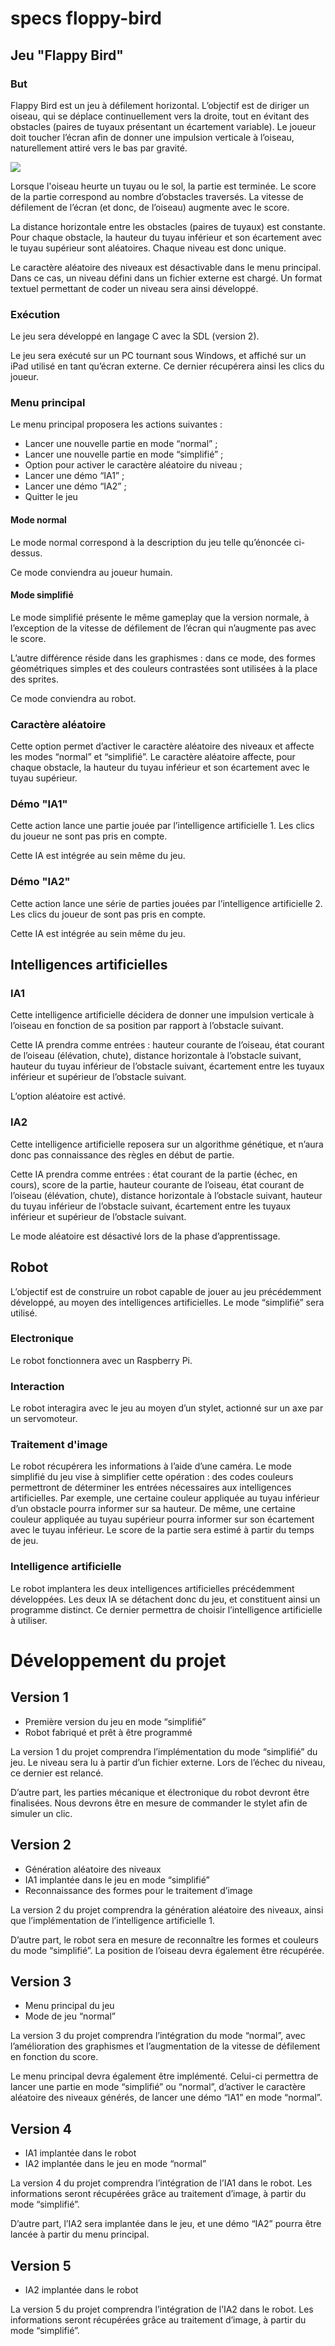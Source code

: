 # specs floppy-bird

## Jeu "Flappy Bird"


### But

Flappy Bird est un jeu à défilement horizontal. L’objectif est de diriger un oiseau, qui se déplace continuellement vers la droite, tout en évitant des obstacles (paires de tuyaux présentant un écartement variable). Le joueur doit toucher l’écran afin de donner une impulsion verticale à l’oiseau, naturellement attiré vers le bas par gravité.

<img src="flappy.png">

Lorsque l'oiseau heurte un tuyau ou le sol, la partie est terminée. Le score de la partie correspond au nombre d’obstacles traversés. La vitesse de défilement de l’écran (et donc, de l’oiseau) augmente avec le score.

La distance horizontale entre les obstacles (paires de tuyaux) est constante. Pour chaque obstacle, la hauteur du tuyau inférieur et son écartement avec le tuyau supérieur sont aléatoires. Chaque niveau est donc unique.

Le caractère aléatoire des niveaux est désactivable dans le menu principal. Dans ce cas, un niveau défini dans un fichier externe est chargé. Un format textuel permettant de coder un niveau sera ainsi développé.


### Exécution

Le jeu sera développé en langage C avec la SDL (version 2).

Le jeu sera exécuté sur un PC tournant sous Windows, et affiché sur un iPad utilisé en tant qu’écran externe. Ce dernier récupérera ainsi les clics du joueur.


### Menu principal

Le menu principal proposera les actions suivantes :
* Lancer une nouvelle partie en mode “normal” ;
* Lancer une nouvelle partie en mode “simplifié” ;
* Option pour activer le caractère aléatoire du niveau ;
* Lancer une démo “IA1” ;
* Lancer une démo “IA2” ;
* Quitter le jeu


#### Mode normal

Le mode normal correspond à la description du jeu telle qu’énoncée ci-dessus.

Ce mode conviendra au joueur humain.


#### Mode simplifié

Le mode simplifié présente le même gameplay que la version normale, à l’exception de la vitesse de défilement de l’écran qui n’augmente pas avec le score.

L’autre différence réside dans les graphismes : dans ce mode, des formes géométriques simples et des couleurs contrastées sont utilisées à la place des sprites.

Ce mode conviendra au robot.


### Caractère aléatoire

Cette option permet d’activer le caractère aléatoire des niveaux et affecte les modes “normal” et “simplifié”. Le caractère aléatoire affecte, pour chaque obstacle, la hauteur du tuyau inférieur et son écartement avec le tuyau supérieur.


### Démo "IA1"

Cette action lance une partie jouée par l’intelligence artificielle 1. Les clics du joueur ne sont pas pris en compte.

Cette IA est intégrée au sein même du jeu.


### Démo "IA2"

Cette action lance une série de parties jouées par l’intelligence artificielle 2. Les clics du joueur de sont pas pris en compte.

Cette IA est intégrée au sein même du jeu.


## Intelligences artificielles

### IA1

Cette intelligence artificielle décidera de donner une impulsion verticale à l’oiseau en fonction de sa position par rapport à l’obstacle suivant.

Cette IA prendra comme entrées : hauteur courante de l’oiseau, état courant de l’oiseau (élévation, chute), distance horizontale à l’obstacle suivant, hauteur du tuyau inférieur de l’obstacle suivant, écartement entre les tuyaux inférieur et supérieur de l’obstacle suivant.

L’option aléatoire est activé.


### IA2

Cette intelligence artificielle reposera sur un algorithme génétique, et n’aura donc pas connaissance des règles en début de partie.

Cette IA prendra comme entrées : état courant de la partie (échec, en cours), score de la partie, hauteur courante de l’oiseau, état courant de l’oiseau (élévation, chute), distance horizontale à l’obstacle suivant, hauteur du tuyau inférieur de l’obstacle suivant, écartement entre les tuyaux inférieur et supérieur de l’obstacle suivant.

Le mode aléatoire est désactivé lors de la phase d’apprentissage.

## Robot

L’objectif est de construire un robot capable de jouer au jeu précédemment développé, au moyen des intelligences artificielles. Le mode “simplifié” sera utilisé.

### Electronique

Le robot fonctionnera avec un Raspberry Pi.

### Interaction

Le robot interagira avec le jeu au moyen d’un stylet, actionné sur un axe par un servomoteur.


### Traitement d'image

Le robot récupérera les informations à l’aide d’une caméra. Le mode simplifié du jeu vise à simplifier cette opération : des codes couleurs permettront de déterminer les entrées nécessaires aux intelligences artificielles. Par exemple, une certaine couleur appliquée au tuyau inférieur d’un obstacle pourra informer sur sa hauteur. De même, une certaine couleur appliquée au tuyau supérieur pourra informer sur son écartement avec le tuyau inférieur. Le score de la partie sera estimé à partir du temps de jeu.


### Intelligence artificielle

Le robot implantera les deux intelligences artificielles précédemment développées. Les deux IA se détachent donc du jeu, et constituent ainsi un programme distinct. Ce dernier permettra de choisir l’intelligence artificielle à utiliser.

# Développement du projet

## Version 1

* Première version du jeu en mode “simplifié”
* Robot fabriqué et prêt à être programmé

La version 1 du projet comprendra l’implémentation du mode “simplifié” du jeu. Le niveau sera lu à partir d’un fichier externe. Lors de l’échec du niveau, ce dernier est relancé.

D’autre part, les parties mécanique et électronique du robot devront être finalisées. Nous devrons être en mesure de commander le stylet afin de simuler un clic.

## Version 2

* Génération aléatoire des niveaux
* IA1 implantée dans le jeu en mode “simplifié”
* Reconnaissance des formes pour le traitement d’image

La version 2 du projet comprendra la génération aléatoire des niveaux, ainsi que l’implémentation de l’intelligence artificielle 1.

D’autre part, le robot sera en mesure de reconnaître les formes et couleurs du mode “simplifié”. La position de l’oiseau devra également être récupérée.


## Version 3

* Menu principal du jeu
* Mode de jeu “normal”

La version 3 du projet comprendra l’intégration du mode “normal”, avec l’amélioration des graphismes et l’augmentation de la vitesse de défilement en fonction du score.

Le menu principal devra également être implémenté. Celui-ci permettra de lancer une partie en mode “simplifié” ou “normal”, d’activer le caractère aléatoire des niveaux générés, de lancer une démo “IA1” en mode “normal”.


## Version 4

* IA1 implantée dans le robot
* IA2 implantée dans le jeu en mode “normal”

La version 4 du projet comprendra l’intégration de l’IA1 dans le robot. Les informations seront récupérées grâce au traitement d’image, à partir du mode “simplifié”.

D’autre part, l’IA2 sera implantée dans le jeu, et une démo “IA2” pourra être lancée à partir du menu principal.


## Version 5

* IA2 implantée dans le robot

La version 5 du projet comprendra l’intégration de l’IA2 dans le robot. Les informations seront récupérées grâce au traitement d’image, à partir du mode “simplifié”.
